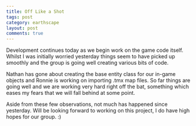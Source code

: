 ```yaml
---
title: Off Like a Shot
tags: post
category: earthscape
layout: post
comments: true
---
```


Development continues today as we begin work on the game code itself. Whilst I was initially worried yesterday things seem to have picked up smoothly and the group is going well creating various bits of code. 

Nathan has gone about creating the base entity class for our in-game objects and Ronnie is working on importing .tmx map files. So far things are going well and we are working very hard right off the bat, something which eases my fears that we will fall behind at some point.

Aside from these few observations, not much has happened since yesterday. Will be looking forward to working on this project, I do have high hopes for our group. :)
